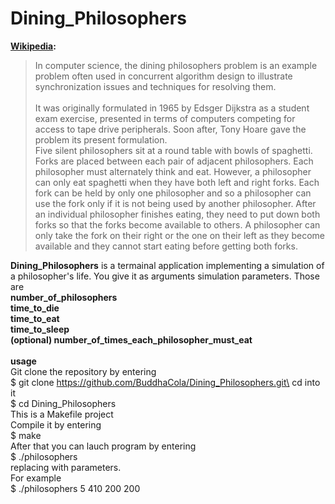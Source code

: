 # Dining_Philosophers
**[Wikipedia](https://en.wikipedia.org/wiki/Dining_philosophers_problem):**
>In computer science, the dining philosophers problem is an example problem often used in concurrent algorithm design to illustrate synchronization issues and techniques for resolving them.
\
\
>It was originally formulated in 1965 by Edsger Dijkstra as a student exam exercise, presented in terms of computers competing for access to tape drive peripherals. Soon after, Tony Hoare gave the problem its present formulation.\
Five silent philosophers sit at a round table with bowls of spaghetti. Forks are placed between each pair of adjacent philosophers.
Each philosopher must alternately think and eat. However, a philosopher can only eat spaghetti when they have both left and right forks. Each fork can be held by only one philosopher and so a philosopher can use the fork only if it is not being used by another philosopher. After an individual philosopher finishes eating, they need to put down both forks so that the forks become available to others. A philosopher can only take the fork on their right or the one on their left as they become available and they cannot start eating before getting both forks.

**Dining_Philosophers** is a termainal application implementing a simulation of a philosopher's life. You give it as arguments simulation parameters. Those are\
**number_of_philosophers**\
**time_to_die**\
**time_to_eat**\
**time_to_sleep**\
**(optional) number_of_times_each_philosopher_must_eat**\
\
**usage**\
Git clone the repository by entering\
$ git clone https://github.com/BuddhaCola/Dining_Philosophers.git\
cd into it\
$ cd Dining_Philosophers\
This is a Makefile project\
Compile it by entering\
$ make\
After that you can lauch program by entering\
$ ./philosophers <args>\
replacing <args> with parameters.\
For example\
$ ./philosophers 5 410 200 200